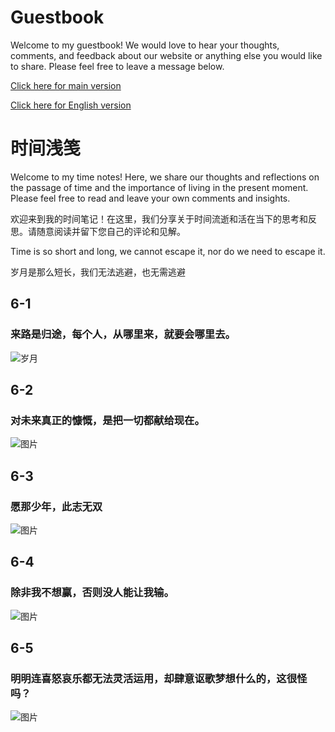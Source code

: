 # Guestbook
Welcome to my guestbook! We would love to hear your thoughts, comments, and feedback about our website or anything else you would like to share. Please feel free to leave a message below.</br>

[Click here for main version](./README.md)

[Click here for English version](./README-en.md)
# 时间浅笺
Welcome to my time notes! Here, we share our thoughts and reflections on the passage of time and the importance of living in the present moment. Please feel free to read and leave your own comments and insights.

欢迎来到我的时间笔记！在这里，我们分享关于时间流逝和活在当下的思考和反思。请随意阅读并留下您自己的评论和见解。

Time is so short and long, we cannot escape it, nor do we need to escape it.

岁月是那么短长，我们无法逃避，也无需逃避
## 6-1
 ### 来路是归途，每个人，从哪里来，就要会哪里去。
 ![岁月](https://source.unsplash.com/960x640/?time)
 
## 6-2
 ### 对未来真正的慷慨，是把一切都献给现在。
 ![图片](https://source.unsplash.com/960x640/?moment)
 
## 6-3
 ### 愿那少年，此志无双
 ![图片](https://source.unsplash.com/960x640/?Hero&courage&man)

## 6-4
 ### 除非我不想赢，否则没人能让我输。
  ![图片](https://source.unsplash.com/960x640/?Confidence&effort&determination)

## 6-5 
 ### 明明连喜怒哀乐都无法灵活运用，却肆意讴歌梦想什么的，这很怪吗？
 ![图片](https://source.unsplash.com/960x640/?梦想&追逐)
